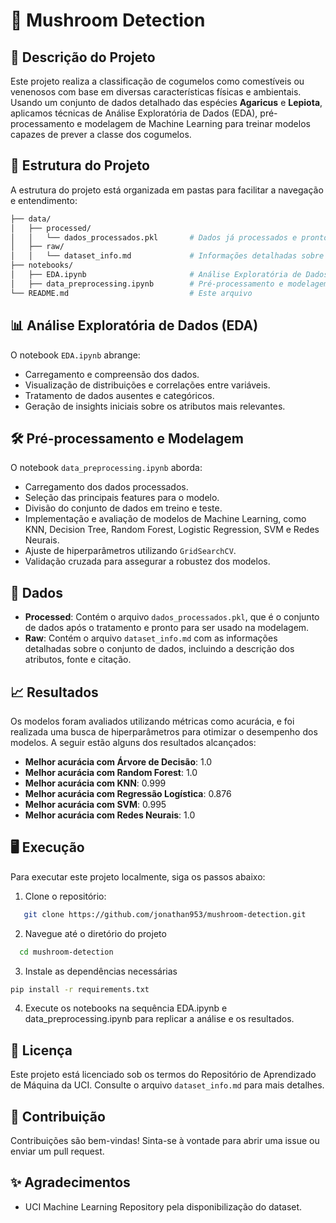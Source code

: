 # 🍄 Mushroom Detection

## 📄 Descrição do Projeto
Este projeto realiza a classificação de cogumelos como comestíveis ou venenosos com base em diversas características físicas e ambientais. Usando um conjunto de dados detalhado das espécies **Agaricus** e **Lepiota**, aplicamos técnicas de Análise Exploratória de Dados (EDA), pré-processamento e modelagem de Machine Learning para treinar modelos capazes de prever a classe dos cogumelos.


## 📂 Estrutura do Projeto
A estrutura do projeto está organizada em pastas para facilitar a navegação e entendimento:

```bash
├── data/
│   ├── processed/
│   │   └── dados_processados.pkl       # Dados já processados e prontos para modelagem
│   ├── raw/
│   │   └── dataset_info.md             # Informações detalhadas sobre o conjunto de dados
├── notebooks/
│   ├── EDA.ipynb                       # Análise Exploratória de Dados e tratamento inicial
│   ├── data_preprocessing.ipynb        # Pré-processamento e modelagem dos dados
└── README.md                           # Este arquivo
```


## 📊 Análise Exploratória de Dados (EDA)
O notebook `EDA.ipynb` abrange:

- Carregamento e compreensão dos dados.
- Visualização de distribuições e correlações entre variáveis.
- Tratamento de dados ausentes e categóricos.
- Geração de insights iniciais sobre os atributos mais relevantes.


## 🛠️ Pré-processamento e Modelagem
O notebook `data_preprocessing.ipynb` aborda:

- Carregamento dos dados processados.
- Seleção das principais features para o modelo.
- Divisão do conjunto de dados em treino e teste.
- Implementação e avaliação de modelos de Machine Learning, como KNN, Decision Tree, Random Forest, Logistic Regression, SVM e Redes Neurais.
- Ajuste de hiperparâmetros utilizando `GridSearchCV`.
- Validação cruzada para assegurar a robustez dos modelos.


## 📁 Dados
- **Processed**: Contém o arquivo `dados_processados.pkl`, que é o conjunto de dados após o tratamento e pronto para ser usado na modelagem.
- **Raw**: Contém o arquivo `dataset_info.md` com as informações detalhadas sobre o conjunto de dados, incluindo a descrição dos atributos, fonte e citação.


## 📈 Resultados
Os modelos foram avaliados utilizando métricas como acurácia, e foi realizada uma busca de hiperparâmetros para otimizar o desempenho dos modelos. A seguir estão alguns dos resultados alcançados:

- **Melhor acurácia com Árvore de Decisão**: 1.0
- **Melhor acurácia com Random Forest**: 1.0
- **Melhor acurácia com KNN**: 0.999
- **Melhor acurácia com Regressão Logística**: 0.876
- **Melhor acurácia com SVM**: 0.995
- **Melhor acurácia com Redes Neurais**: 1.0



## 🖥️ Execução
Para executar este projeto localmente, siga os passos abaixo:

1. Clone o repositório:
```bash
   git clone https://github.com/jonathan953/mushroom-detection.git
```

2. Navegue até o diretório do projeto
```bash
  cd mushroom-detection
```

3. Instale as dependências necessárias
```bash
pip install -r requirements.txt
```
4. Execute os notebooks na sequência EDA.ipynb e data_preprocessing.ipynb para replicar a análise e os resultados.


## 📝 Licença
Este projeto está licenciado sob os termos do Repositório de Aprendizado de Máquina da UCI. Consulte o arquivo `dataset_info.md` para mais detalhes.


## 🤝 Contribuição
Contribuições são bem-vindas! Sinta-se à vontade para abrir uma issue ou enviar um pull request.


## ✨ Agradecimentos
- UCI Machine Learning Repository pela disponibilização do dataset.